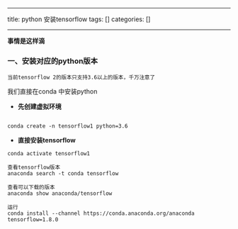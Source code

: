 
--- 
title:  python 安装tensorflow 
tags: []
categories: [] 

---
**事情是这样滴**

### 一、安装对应的python版本

```
当前tensorflow 2的版本只支持3.6以上的版本，千万注意了

```

我们直接在conda 中安装python
- **先创建虚拟环境**
```

conda create -n tensorflow1 python=3.6

```
- **直接安装tensorflow**
```
conda activate tensorflow1

```

```
查看tensorflow版本
anaconda search -t conda tensorflow

```

```
查看可以下载的版本
anaconda show anaconda/tensorflow

```

```
运行
conda install --channel https://conda.anaconda.org/anaconda tensorflow=1.8.0

```

